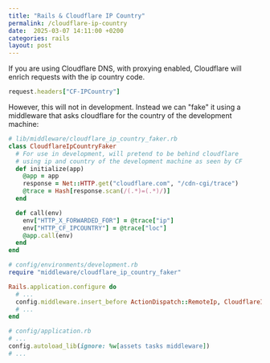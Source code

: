 ```yaml
---
title: "Rails & Cloudflare IP Country"
permalink: /cloudflare-ip-country
date:  2025-03-07 14:11:00 +0200
categories: rails
layout: post
---
```


If you are using Cloudflare DNS, with proxying enabled, Cloudflare will enrich requests with the ip country code.

```ruby
request.headers["CF-IPCountry"]
```

However, this will not in development. Instead we can "fake" it using a middleware that asks cloudflare for the country of the development machine:

```ruby
# lib/middleware/cloudflare_ip_country_faker.rb
class CloudflareIpCountryFaker
  # For use in development, will pretend to be behind cloudflare
  # using ip and country of the development machine as seen by CF
  def initialize(app)
    @app = app
    response = Net::HTTP.get("cloudflare.com", "/cdn-cgi/trace")
    @trace = Hash[response.scan(/(.*)=(.*)/)]
  end

  def call(env)
    env["HTTP_X_FORWARDED_FOR"] = @trace["ip"]
    env["HTTP_CF_IPCOUNTRY"] = @trace["loc"]
    @app.call(env)
  end
end

# config/environments/development.rb
require "middleware/cloudflare_ip_country_faker"

Rails.application.configure do
  # ...
  config.middleware.insert_before ActionDispatch::RemoteIp, CloudflareIpCountryFaker
  # ...
end

# config/application.rb
# ...
config.autoload_lib(ignore: %w[assets tasks middleware])
# ...
```
